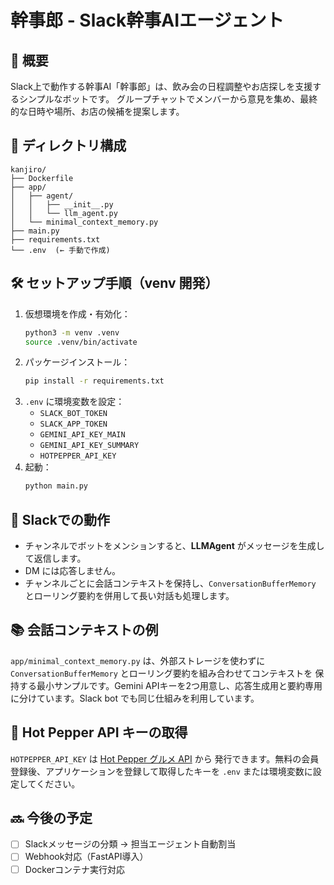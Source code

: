 # 幹事郎 - Slack幹事AIエージェント

## 📌 概要
Slack上で動作する幹事AI「幹事郎」は、飲み会の日程調整やお店探しを支援するシンプルなボットです。
グループチャットでメンバーから意見を集め、最終的な日時や場所、お店の候補を提案します。

## 📁 ディレクトリ構成
```
kanjiro/
├── Dockerfile
├── app/
│   ├── agent/
│   │   ├── __init__.py
│   │   └── llm_agent.py
│   └── minimal_context_memory.py
├── main.py
├── requirements.txt
└── .env  (← 手動で作成)
```

## 🛠 セットアップ手順（venv 開発）
1. 仮想環境を作成・有効化：
   ```bash
   python3 -m venv .venv
   source .venv/bin/activate
   ```
2. パッケージインストール：
   ```bash
   pip install -r requirements.txt
   ```
3. `.env` に環境変数を設定：
    - `SLACK_BOT_TOKEN`
    - `SLACK_APP_TOKEN`
    - `GEMINI_API_KEY_MAIN`
    - `GEMINI_API_KEY_SUMMARY`
    - `HOTPEPPER_API_KEY`
4. 起動：
   ```bash
   python main.py
   ```

## 💬 Slackでの動作
- チャンネルでボットをメンションすると、**LLMAgent** がメッセージを生成して返信します。
- DM には応答しません。
- チャンネルごとに会話コンテキストを保持し、`ConversationBufferMemory` とローリング要約を併用して長い対話も処理します。

## 📚 会話コンテキストの例
`app/minimal_context_memory.py` は、外部ストレージを使わずに
`ConversationBufferMemory` とローリング要約を組み合わせてコンテキストを
保持する最小サンプルです。Gemini APIキーを2つ用意し、応答生成用と要約専用
に分けています。Slack bot でも同じ仕組みを利用しています。

## 🔌 Hot Pepper API キーの取得
`HOTPEPPER_API_KEY` は [Hot Pepper グルメ API](https://webservice.recruit.co.jp/) から
発行できます。無料の会員登録後、アプリケーションを登録して取得したキーを
`.env` または環境変数に設定してください。

## 🔜 今後の予定
- [ ] Slackメッセージの分類 → 担当エージェント自動割当
- [ ] Webhook対応（FastAPI導入）
- [ ] Dockerコンテナ実行対応
